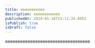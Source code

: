 ```yaml
---
title: eeeeeeeeeee
description: eeeeeeeeeeee
publishedAt: 2024-01-10T23:11:24.095Z
isPublish: true
isDraft: false
---
```

e﻿eeeeeeeeeeeeeeeeeeeeeeeeeeeeeeeee